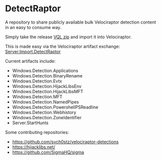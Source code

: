 # DetectRaptor
A repository to share publicly available bulk Velociraptor detection content in an easy to consume way.

Simply take the release [VQL zip](https://github.com/mgreen27/DetectRaptor/releases/download/DetectRaptor/DetectRaptorVQL.zip)
and import it into Velociraptor.  

This is made easy via the Velociraptor artifact exchange: [Server.Import.DetectRaptor](https://docs.velociraptor.app/exchange/artifacts/pages/detectraptor/)

Current artifacts include:
- Windows.Detection.Applications
- Windows.Detection.BinaryRename
- Windows.Detection.Evtx
- Windows.Detection.HijackLibsEnv
- Windows.Detection.HijackLibsMFT
- Windows.Detection.MFT
- Windows.Detection.NamedPipes
- Windows.Detection.PowershellPSReadline
- Windows.Detection.Webhistory
- Windows.Detection.ZoneIdentifier
- Server.StartHunts

Some contributing repositories:
- https://github.com/svch0stz/velociraptor-detections
- https://hijacklibs.net/
- https://github.com/SigmaHQ/sigma
